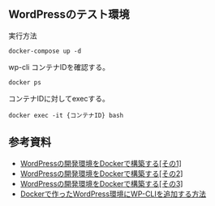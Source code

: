 ## WordPressのテスト環境
実行方法
```
docker-compose up -d
```

wp-cli
コンテナIDを確認する。
```
docker ps
```

コンテナIDに対してexecする。
```
docker exec -it {コンテナID} bash
```


## 参考資料
- [WordPressの開発環境をDockerで構築する[その1]](https://samurai-project.com/articles/3397)
- [WordPressの開発環境をDockerで構築する[その2]](https://samurai-project.com/articles/3423)
- [WordPressの開発環境をDockerで構築する[その3]](https://samurai-project.com/articles/3422)
- [Dockerで作ったWordPress環境にWP-CLIを追加する方法](https://samurai-project.com/articles/3413)
